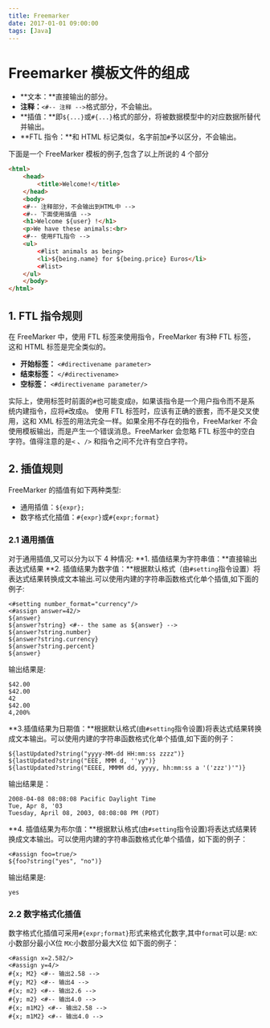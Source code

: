 ```yaml
---
title: Freemarker
date: 2017-01-01 09:00:00
tags: [Java]
---
```


# Freemarker 模板文件的组成
- **文本：**直接输出的部分。
- **注释：**`<#-- 注释 -->`格式部分，不会输出。
- **插值：**即`${...}`或`#{...}`格式的部分，将被数据模型中的对应数据所替代并输出。
- **FTL 指令：**和 HTML 标记类似，名字前加`#`予以区分，不会输出。

下面是一个 FreeMarker 模板的例子,包含了以上所说的 4 个部分
```HTML
<html>
    <head>
        <title>Welcome!</title>
    </head>
    <body>
    <#-- 注释部分，不会输出到HTML中 -->
    <#-- 下面使用插值 -->
    <h1>Welcome ${user} !</h1>
    <p>We have these animals:<br>
    <#-- 使用FTL指令 -->
    <ul>
        <#list animals as being>
        <li>${being.name} for ${being.price} Euros</li>
        <#list>
    </ul>
    </body>
</html>
```

## 1. FTL 指令规则
在 FreeMarker 中，使用 FTL 标签来使用指令，FreeMarker 有3种 FTL 标签，这和 HTML 标签是完全类似的。

- **开始标签：** `<#directivename parameter>`
- **结束标签：** `</#directivename>`
- **空标签：** `<#directivename parameter/>`

实际上，使用标签时前面的`#`也可能变成`@`，如果该指令是一个用户指令而不是系统内建指令，应将`#`改成`@`。
使用 FTL 标签时，应该有正确的嵌套，而不是交叉使用，这和 XML 标签的用法完全一样。如果全用不存在的指令，FreeMarker 不会使用模板输出，而是产生一个错误消息。FreeMarker 会忽略 FTL 标签中的空白字符。值得注意的是`<` 、`/>` 和指令之间不允许有空白字符。

## 2. 插值规则
FreeMarker 的插值有如下两种类型:

- 通用插值：`${expr};`
- 数字格式化插值：`#{expr}`或`#{expr;format}`

### 2.1 通用插值
对于通用插值,又可以分为以下 4 种情况:
**1. 插值结果为字符串值：**直接输出表达式结果
**2. 插值结果为数字值：**根据默认格式（由`#setting`指令设置）将表达式结果转换成文本输出.可以使用内建的字符串函数格式化单个插值,如下面的例子:
```
<#setting number_format="currency"/>
<#assign answer=42/>
${answer}
${answer?string} <#-- the same as ${answer} -->
${answer?string.number}
${answer?string.currency}
${answer?string.percent}
${answer}
```
输出结果是:
```
$42.00
$42.00
42
$42.00
4,200%
```
**3.插值结果为日期值：**根据默认格式(由`#setting`指令设置)将表达式结果转换成文本输出。可以使用内建的字符串函数格式化单个插值,如下面的例子：
```
${lastUpdated?string("yyyy-MM-dd HH:mm:ss zzzz")}
${lastUpdated?string("EEE, MMM d, ''yy")}
${lastUpdated?string("EEEE, MMMM dd, yyyy, hh:mm:ss a '('zzz')'")}
```
输出结果是：
```
2008-04-08 08:08:08 Pacific Daylight Time
Tue, Apr 8, '03
Tuesday, April 08, 2003, 08:08:08 PM (PDT)
```
**4. 插值结果为布尔值：**根据默认格式(由`#setting`指令设置)将表达式结果转换成文本输出。可以使用内建的字符串函数格式化单个插值，如下面的例子：
```
<#assign foo=true/>
${foo?string("yes", "no")}
```
输出结果是:
```
yes
```
### 2.2 数字格式化插值
数字格式化插值可采用`#{expr;format}`形式来格式化数字,其中`format`可以是:
`mX`:小数部分最小X位
`MX`:小数部分最大X位
如下面的例子：
```
<#assign x=2.582/>
<#assign y=4/>
#{x; M2} <#-- 输出2.58 -->
#{y; M2} <#-- 输出4 -->
#{x; m2} <#-- 输出2.6 -->
#{y; m2} <#-- 输出4.0 -->
#{x; m1M2} <#-- 输出2.58 -->
#{x; m1M2} <#-- 输出4.0 -->
```


